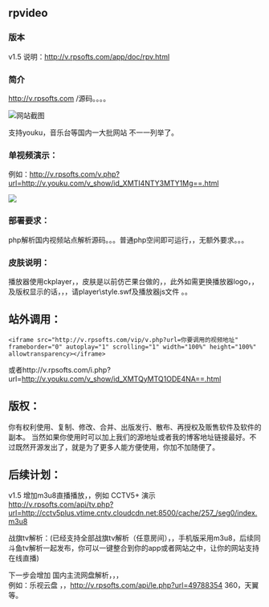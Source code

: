 ## rpvideo
### 版本
v1.5  说明：http://v.rpsofts.com/app/doc/rpv.html
### 简介
http://v.rpsofts.com   /源码。。。。

![网站截图](http://ww3.sinaimg.cn/large/6ff5e63ajw1f47izvip94j211t0hxwhb.jpg)

支持youku，音乐台等国内一大批网站 不一一列举了。

### 单视频演示：
例如：http://v.rpsofts.com/v.php?url=http://v.youku.com/v_show/id_XMTI4NTY3MTY1Mg==.html

![](http://ww1.sinaimg.cn/large/6ff5e63ajw1f47j0hozdvj20z10hxwhx.jpg)

### 部署要求：
php解析国内视频站点解析源码。。。普通php空间即可运行，，无额外要求。。。  
### 皮肤说明：
播放器使用ckplayer，，皮肤是以前仿芒果台做的，，此外如需更换播放器logo，，及版权显示的话，，，请player\style.swf及播放器js文件
。。

## 站外调用：
  
	<iframe src="http://v.rpsofts.com/vip/v.php?url=你要调用的视频地址" frameborder="0" autoplay="1" scrolling="1" width="100%" height="100%" allowtransparency></iframe>

或者http://v.rpsofts.com/i.php?url=http://v.youku.com/v_show/id_XMTQyMTQ1ODE4NA==.html

## 版权：
你有权利使用、复制、修改、合并、出版发行、散布、再授权及贩售软件及软件的副本。
当然如果你使用时可以加上我们的源地址或者我的博客地址链接最好。不过既然开源发出了，就是为了更多人能方便使用，你加不加随便了。
## 后续计划：
v1.5 增加m3u8直播播放，，例如 CCTV5+ 演示 http://v.rpsofts.com/api/tv.php?url=http://cctv5plus.vtime.cntv.cloudcdn.net:8500/cache/257_/seg0/index.m3u8

战旗tv解析：(已经支持全部战旗tv解析（任意房间），，手机版采用m3u8，后续同斗鱼tv解析一起发布，你可以一键整合到你的app或者网站之中，让你的网站支持在线直播)

下一步会增加 国内主流网盘解析，，，  
例如：乐视云盘 ，，http://v.rpsofts.com/api/le.php?url=49788354   360，天翼等。
